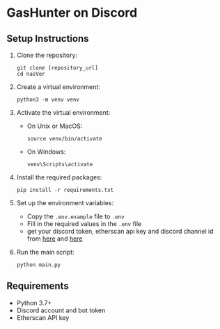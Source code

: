 # GasHunter on Discord

## Setup Instructions

1. Clone the repository:
   ```
   git clone [repository_url]
   cd nasVer
   ```

2. Create a virtual environment:
   ```
   python3 -m venv venv
   ```

3. Activate the virtual environment:
   - On Unix or MacOS:
     ```
     source venv/bin/activate
     ```
   - On Windows:
     ```
     venv\Scripts\activate
     ```

4. Install the required packages:
   ```
   pip install -r requirements.txt
   ```

5. Set up the environment variables:
   - Copy the `.env.example` file to `.env`  
   - Fill in the required values in the `.env` file  
   - get your discord token, etherscan api key and discord channel id from [here](https://discord.com/developers/applications) and [here](https://etherscan.io/)

6. Run the main script:
   ```
   python main.py
   ```

## Requirements

- Python 3.7+
- Discord account and bot token
- Etherscan API key
